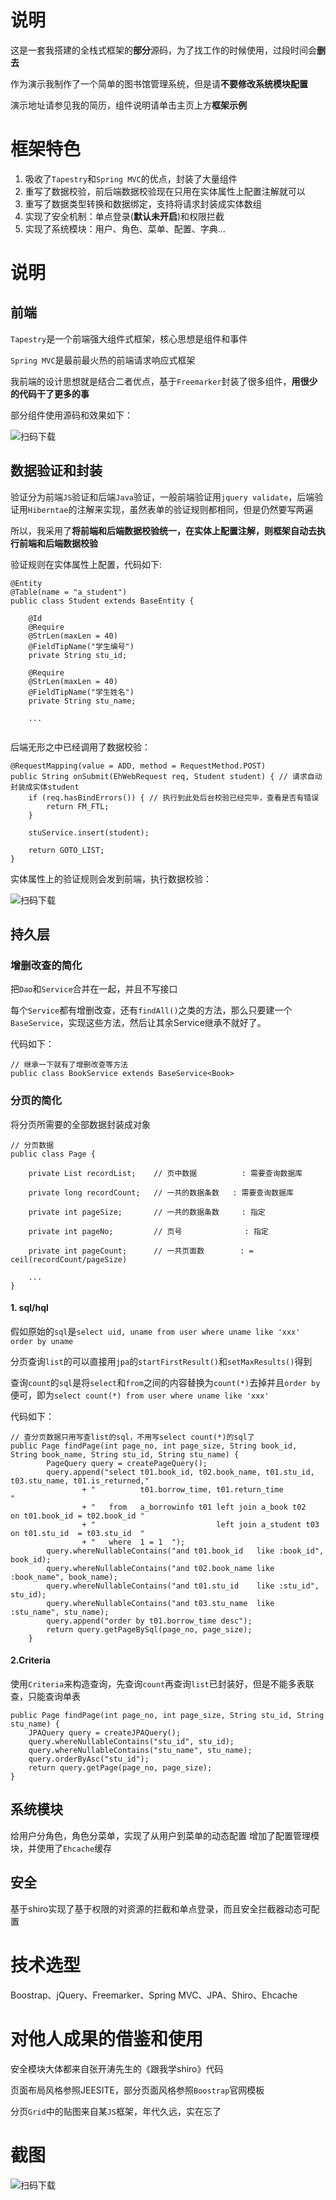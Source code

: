 # 说明

这是一套我搭建的全栈式框架的**部分**源码，为了找工作的时候使用，过段时间会**删去**

作为演示我制作了一个简单的图书馆管理系统，但是请**不要修改系统模块配置**

演示地址请参见我的简历，组件说明请单击主页上方**框架示例**

# 框架特色
1. 吸收了`Tapestry`和`Spring MVC`的优点，封装了大量组件
2. 重写了数据校验，前后端数据校验现在只用在实体属性上配置注解就可以
3. 重写了数据类型转换和数据绑定，支持将请求封装成实体数组
4. 实现了安全机制：单点登录(**默认未开启**)和权限拦截
5. 实现了系统模块：用户、角色、菜单、配置、字典...

# 说明

## 前端
`Tapestry`是一个前端强大组件式框架，核心思想是组件和事件

`Spring MVC`是最前最火热的前端请求响应式框架

我前端的设计思想就是结合二者优点，基于`Freemarker`封装了很多组件，**用很少的代码干了更多的事**

部分组件使用源码和效果如下：

![扫码下载](https://raw.githubusercontent.com/huyu516/Library/master/screenshots/component.png)

## 数据验证和封装
验证分为前端`JS`验证和后端`Java`验证，一般前端验证用`jquery validate`，后端验证用`Hiberntae`的注解来实现，虽然表单的验证规则都相同，但是仍然要写两遍


所以，我采用了**将前端和后端数据校验统一，在实体上配置注解，则框架自动去执行前端和后端数据校验**


验证规则在实体属性上配置，代码如下:
```
@Entity
@Table(name = "a_student")
public class Student extends BaseEntity {

	@Id
	@Require
	@StrLen(maxLen = 40)
	@FieldTipName("学生编号")
	private String stu_id;

	@Require
	@StrLen(maxLen = 40)
	@FieldTipName("学生姓名")
	private String stu_name;
	
	...
	
```
后端无形之中已经调用了数据校验：
```
@RequestMapping(value = ADD, method = RequestMethod.POST)
public String onSubmit(EhWebRequest req, Student student) { // 请求自动封装成实体student
	if (req.hasBindErrors()) { // 执行到此处后台校验已经完毕，查看是否有错误
		return FM_FTL;
	}

	stuService.insert(student);

	return GOTO_LIST;
}
```

实体属性上的验证规则会发到前端，执行数据校验：

![扫码下载](https://raw.githubusercontent.com/huyu516/Library/master/screenshots/student.png)


## 持久层

### 增删改查的简化 
把`Dao`和`Service`合并在一起，并且不写接口

每个`Service`都有增删改查，还有`findAll()`之类的方法，那么只要建一个`BaseService`，实现这些方法，然后让其余Service继承不就好了。

代码如下：
 ```
 // 继承一下就有了增删改查等方法
 public class BookService extends BaseService<Book>
 ```

### 分页的简化

将分页所需要的全部数据封装成对象
```
// 分页数据 
public class Page {

	private List recordList;    // 页中数据          : 需要查询数据库

	private long recordCount;   // 一共的数据条数	 : 需要查询数据库
	
	private int pageSize;       // 一共的数据条数     : 指定
	
	private int pageNo;         // 页号		       : 指定 

	private int pageCount;      // 一共页面数        : = ceil(recordCount/pageSize)

	...
}
```
 
#### 1. sql/hql
假如原始的`sql`是`select uid, uname from user where uname like 'xxx' order by uname`

分页查询`list`的可以直接用`jpa`的`startFirstResult()`和`setMaxResults()`得到

查询`count`的`sql`是将`select`和`from`之间的内容替换为`count(*)`去掉并且`order by`便可，即为`select count(*) from user where uname like 'xxx'`

代码如下：
```
// 查分页数据只用写查list的sql，不用写select count(*)的sql了
public Page findPage(int page_no, int page_size, String book_id, String book_name, String stu_id, String stu_name) {
		PageQuery query = createPageQuery();
		query.append("select t01.book_id, t02.book_name, t01.stu_id, t03.stu_name, t01.is_returned,"
				+ "          t01.borrow_time, t01.return_time   								   "
				+ "   from   a_borrowinfo t01 left join a_book t02    on t01.book_id = t02.book_id "
				+ "                           left join a_student t03 on t01.stu_id  = t03.stu_id  "
				+ "   where  1 = 1  ");
		query.whereNullableContains("and t01.book_id   like :book_id", book_id);
		query.whereNullableContains("and t02.book_name like :book_name", book_name);
		query.whereNullableContains("and t01.stu_id    like :stu_id", stu_id);
		query.whereNullableContains("and t03.stu_name  like :stu_name", stu_name);
		query.append("order by t01.borrow_time desc");
		return query.getPageBySql(page_no, page_size);
	}
```

#### 2.Criteria
使用`Criteria`来构造查询，先查询`count`再查询`list`已封装好，但是不能多表联查，只能查询单表
```
public Page findPage(int page_no, int page_size, String stu_id, String stu_name) {
	JPAQuery query = createJPAQuery();
	query.whereNullableContains("stu_id", stu_id);
	query.whereNullableContains("stu_name", stu_name);
	query.orderByAsc("stu_id");
	return query.getPage(page_no, page_size);
}
```

## 系统模块
给用户分角色，角色分菜单，实现了从用户到菜单的动态配置
增加了配置管理模块，并使用了`Ehcache`缓存

## 安全
基于shiro实现了基于权限的对资源的拦截和单点登录，而且安全拦截器动态可配置

# 技术选型
Boostrap、jQuery、Freemarker、Spring MVC、JPA、Shiro、Ehcache

# 对他人成果的借鉴和使用
安全模块大体都来自张开涛先生的《跟我学shiro》代码

页面布局风格参照JEESITE，部分页面风格参照`Boostrap`官网模板

分页`Grid`中的贴图来自某`JS`框架，年代久远，实在忘了

# 截图

![扫码下载](https://raw.githubusercontent.com/huyu516/Library/master/screenshots/home.png)
